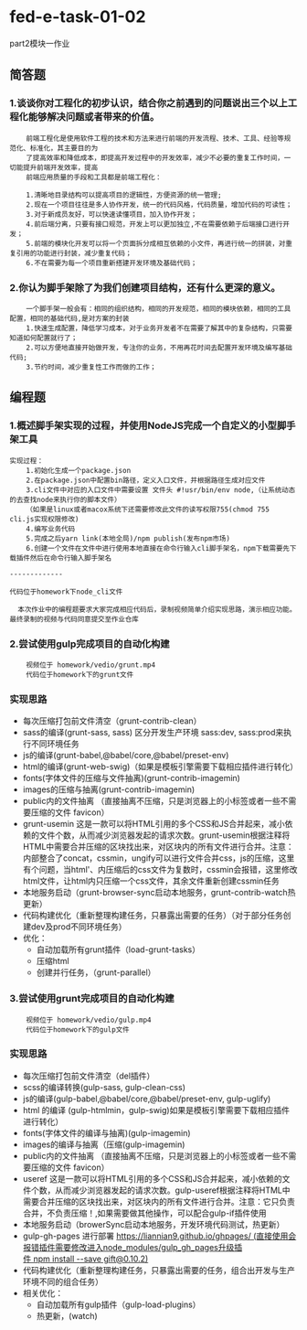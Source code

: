 <!--
 * @Description: 
 * @Author: liannian9
 * @Date: 2020-06-01 08:17:20
 * @LastEditors: liannian9
 * @LastEditTime: 2020-06-03 11:08:16
--> 

# fed-e-task-01-02
part2模块一作业

## 简答题

### 1.谈谈你对工程化的初步认识，结合你之前遇到的问题说出三个以上工程化能够解决问题或者带来的价值。

```
    前端工程化是使用软件工程的技术和方法来进行前端的开发流程、技术、工具、经验等规范化、标准化，其主要目的为
    了提高效率和降低成本，即提高开发过程中的开发效率，减少不必要的重复工作时间，一切能提升前端开发效率，提高
    前端应用质量的手段和工具都是前端工程化：

    1.清晰地目录结构可以提高项目的逻辑性，方便资源的统一管理;
    2.现在一个项目往往是多人协作开发，统一的代码风格，代码质量，增加代码的可读性；
    3.对于新成员友好，可以快速读懂项目，加入协作开发；
    4.前后端分离，只要有接口规范，开发上可以更加独立,不在需要依赖于后端接口进行开发；
    5.前端的模块化开发可以将一个页面拆分成相互依赖的小文件，再进行统一的拼装，对重复引用的功能进行封装，减少重复代码；
    6.不在需要为每一个项目重新搭建开发环境及基础代码；
```
### 2.你认为脚手架除了为我们创建项目结构，还有什么更深的意义。

```
    一个脚手架一般会有：相同的组织结构，相同的开发规范，相同的模块依赖，相同的工具配置，相同的基础代码,是对方案的封装
    1.快速生成配置，降低学习成本，对于业务开发者不在需要了解其中的复杂结构，只需要知道如何配置就行了；
    2.可以方便地直接开始做开发，专注你的业务，不用再花时间去配置开发环境及编写基础代码;
    3.节约时间，减少重复性工作而做的工作；

```

## 编程题

### 1.概述脚手架实现的过程，并使用NodeJS完成一个自定义的小型脚手架工具

```
实现过程：
    1.初始化生成一个package.json
    2.在package.json中配置bin路径，定义入口文件，并根据路径生成对应文件
    3.cli文件中对应的入口文件中需要设置 文件头 #!usr/bin/env node,（让系统动态的去查找node来执行你的脚本文件）
    （如果是linux或者macox系统下还需要修改此文件的读写权限755(chmod 755 cli.js实现权限修改)
    4.编写业务代码
    5.完成之后yarn link(本地全局)/npm publish(发布npm市场)
    6.创建一个文件在文件中进行使用本地直接在命令行输入cli脚手架名，npm下载需要先下载插件然后在命令行输入脚手架名

-------------

代码位于homework下node_cli文件

```

<!-- 2-3 题基础代码下载地址：https://github.com/lagoufed/fed-e-code/blob/master/part-02/module-01/作业案例基础代码.zip?raw=true -->
```
  本次作业中的编程题要求大家完成相应代码后，录制视频简单介绍实现思路，演示相应功能。最终录制的视频与代码同意提交至作业仓库
```

### 2.尝试使用gulp完成项目的自动化构建
```
    视频位于 homework/vedio/grunt.mp4
    代码位于homework下的grunt文件
```
### 实现思路
   - 每次压缩打包前文件清空（grunt-contrib-clean）
   - sass的编译(grunt-sass, sass) 区分开发生产环境 sass:dev, sass:prod来执行不同环境任务
   - js的编译(grunt-babel,@babel/core,@babel/preset-env)
   - html的编译(grunt-web-swig)（如果是模板引擎需要下载相应插件进行转化）
   - fonts(字体文件的压缩与文件抽离)(grunt-contrib-imagemin)
   - images的压缩与抽离(grunt-contrib-imagemin)
   - public内的文件抽离 （直接抽离不压缩，只是浏览器上的小标签或者一些不需要压缩的文件 favicon）
   - grunt-usemin 这是一款可以将HTML引用的多个CSS和JS合并起来，减小依赖的文件个数，从而减少浏览器发起的请求次数。grunt-usemin根据注释将HTML中需要合并压缩的区块找出来，对区块内的所有文件进行合并。注意：内部整合了concat，cssmin，ungify可以进行文件合并css，js的压缩，这里有个问题，当html'、内压缩后的css文件为复数时，cssmin会报错，这里修改html文件，让html内只压缩一个css文件，其余文件重新创建cssmin任务
   - 本地服务启动（grunt-browser-sync启动本地服务，grunt-contrib-watch热更新）
   - 代码构建优化（重新整理构建任务，只暴露出需要的任务）（对于部分任务创建dev及prod不同环境任务）
   - 优化：
      + 自动加载所有grunt插件（load-grunt-tasks）
      + 压缩html
      + 创建并行任务，（grunt-parallel）

### 3.尝试使用grunt完成项目的自动化构建
```
    视频位于 homework/vedio/gulp.mp4
    代码位于homework下的gulp文件
```
### 实现思路
   - 每次压缩打包前文件清空（del插件）
   - scss的编译转换(gulp-sass, gulp-clean-css)
   - js的编译(gulp-babel,@babel/core,@babel/preset-env, gulp-uglify)
   - html 的编译 (gulp-htmlmin，gulp-swig)如果是模板引擎需要下载相应插件进行转化）
   - fonts(字体文件的编译与抽离)(gulp-imagemin)
   - images的编译与抽离（压缩(gulp-imagemin)
   - public内的文件抽离 （直接抽离不压缩，只是浏览器上的小标签或者一些不需要压缩的文件 favicon）
   - useref 这是一款可以将HTML引用的多个CSS和JS合并起来，减小依赖的文件个数，从而减少浏览器发起的请求次数。gulp-useref根据注释将HTML中需要合并压缩的区块找出来，对区块内的所有文件进行合并。注意：它只负责合并，不负责压缩！,如果需要做其他操作，可以配合gulp-if插件使用
   - 本地服务启动（browerSync启动本地服务，开发环境代码测试，热更新）
   - gulp-gh-pages 进行部署 https://liannian9.github.io/ghpages/ (直接使用会报错插件需要修改进入node_modules/gulp_gh_pages升级插件 npm install --save gift@0.10.2)
   - 代码构建优化（重新整理构建任务，只暴露出需要的任务，组合出开发与生产环境不同的组合任务）
   - 相关优化：
      + 自动加载所有gulp插件（gulp-load-plugins）
      + 热更新，(watch)